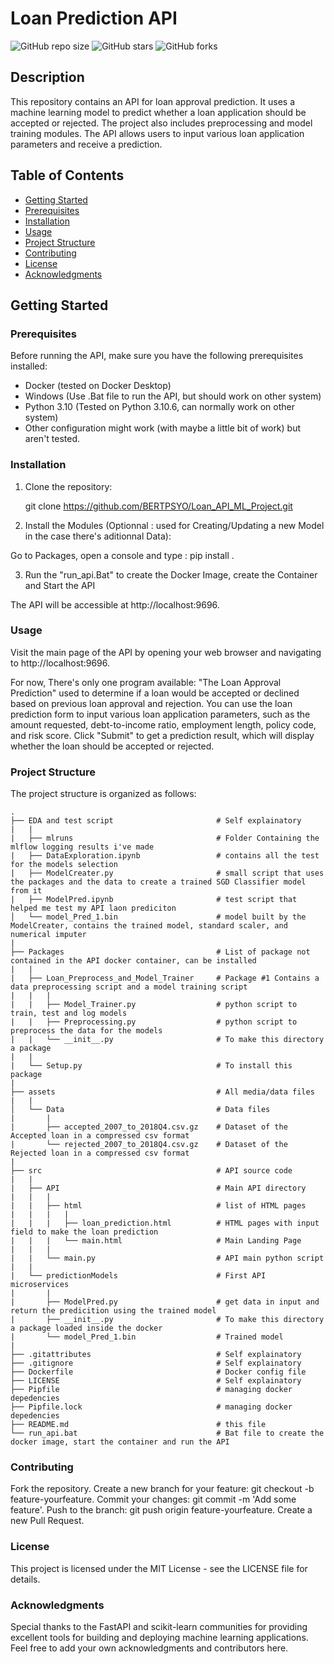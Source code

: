 # Loan Prediction API

![GitHub repo size](https://img.shields.io/github/repo-size/BERTPSYO/Loan_API_ML_Project)
![GitHub stars](https://img.shields.io/github/stars/BERTPSYO/Loan_API_ML_Project?style=social)
![GitHub forks](https://img.shields.io/github/forks/BERTPSYO/Loan_API_ML_Project?style=social)

## Description

This repository contains an API for loan approval prediction. It uses a machine learning model to predict whether a loan application should be accepted or rejected. The project also includes preprocessing and model training modules. The API allows users to input various loan application parameters and receive a prediction.

## Table of Contents

- [Getting Started](#getting-started)
- [Prerequisites](#prerequisites)
- [Installation](#installation)
- [Usage](#usage)
- [Project Structure](#project-structure)
- [Contributing](#contributing)
- [License](#license)
- [Acknowledgments](#acknowledgments)

## Getting Started

### Prerequisites

Before running the API, make sure you have the following prerequisites installed:

- Docker (tested on Docker Desktop)
- Windows (Use .Bat file to run the API, but should work on other system)
- Python 3.10 (Tested on Python 3.10.6, can normally work on other system)
- Other configuration might work (with maybe a little bit of work) but aren't tested.


### Installation

1. Clone the repository:
   
   git clone https://github.com/BERTPSYO/Loan_API_ML_Project.git

2. Install the Modules (Optionnal : used for Creating/Updating a new Model in the case there's aditionnal Data):
  
  Go to Packages, open a console and type : pip install .
  
3. Run the "run_api.Bat" to create the Docker Image, create the Container and Start the API
  

The API will be accessible at http://localhost:9696.

### Usage
Visit the main page of the API by opening your web browser and navigating to http://localhost:9696.

For now, There's only one program available: "The Loan Approval Prediction" used to determine if a loan would be accepted or declined based on previous loan approval and rejection.
You can use the loan prediction form to input various loan application parameters, such as the amount requested, debt-to-income ratio, employment length, policy code, and risk score.
Click "Submit" to get a prediction result, which will display whether the loan should be accepted or rejected.
### Project Structure
The project structure is organized as follows:



    .   
    ├── EDA and test script                       # Self explainatory
    |   |
    |   ├── mlruns                                # Folder Containing the mlflow logging results i've made
    |   ├── DataExploration.ipynb                 # contains all the test for the models selection
    |   ├── ModelCreater.py                       # small script that uses the packages and the data to create a trained SGD Classifier model from it
    |   ├── ModelPred.ipynb                       # test script that helped me test my API laon prediciton 
    │   └── model_Pred_1.bin                      # model built by the ModelCreater, contains the trained model, standard scaler, and numerical imputer              
    |
    ├── Packages                                  # List of package not contained in the API docker container, can be installed
    |   |
    |   ├── Loan_Preprocess_and_Model_Trainer     # Package #1 Contains a data preprocessing script and a model training script
    |   |   |
    |   |   ├── Model_Trainer.py                  # python script to train, test and log models
    |   |   ├── Preprocessing.py                  # python script to preprocess the data for the models
    |   |   └── __init__.py                       # To make this directory a package
    |   |
    |   └── Setup.py                              # To install this package
    |   
    ├── assets                                    # All media/data files
    |   |
    │   └── Data                                  # Data files
    |       |
    |       ├── accepted_2007_to_2018Q4.csv.gz    # Dataset of the Accepted loan in a compressed csv format
    |       └── rejected_2007_to_2018Q4.csv.gz    # Dataset of the Rejected loan in a compressed csv format
    |
    ├── src                                       # API source code
    |   |
    |   ├── API                                   # Main API directory
    |   |   |
    |   |   ├── html                              # list of HTML pages
    |   |   |   |
    |   |   |   ├── loan_prediction.html          # HTML pages with input field to make the loan prediction
    |   |   |   └── main.html                     # Main Landing Page
    |   |   |
    |   |   └── main.py                           # API main python script
    |   |
    |   └── predictionModels                      # First API microservices
    |       |
    |       ├── ModelPred.py                      # get data in input and return the predicition using the trained model
    |       ├── __init__.py                       # To make this directory a package loaded inside the docker
    |       └── model_Pred_1.bin                  # Trained model
    |
    ├── .gitattributes                            # Self explainatory
    ├── .gitignore                                # Self explainatory
    ├── Dockerfile                                # Docker config file
    ├── LICENSE                                   # Self explainatory
    ├── Pipfile                                   # managing docker depedencies
    ├── Pipfile.lock                              # managing docker depedencies
    ├── README.md                                 # this file
    └── run_api.bat                               # Bat file to create the docker image, start the container and run the API
    
    

### Contributing

Fork the repository.
Create a new branch for your feature: git checkout -b feature-yourfeature.
Commit your changes: git commit -m 'Add some feature'.
Push to the branch: git push origin feature-yourfeature.
Create a new Pull Request.
### License
This project is licensed under the MIT License - see the LICENSE file for details.

### Acknowledgments
Special thanks to the FastAPI and scikit-learn communities for providing excellent tools for building and deploying machine learning applications.
Feel free to add your own acknowledgments and contributors here.

